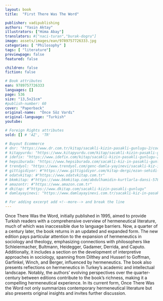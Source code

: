 ```yaml
---
layout: book
title:  "First There Was The Word"

publisher: vadipublishing
authors: "Yasin Aktay"
illustrators: ["Hüma Abay"]
translators: #["naci-turan","burak-dogru"]
image: assets/images/ean/9789757726333.jpg
categories: [ "Philosophy" ]
tags: [ "literature"]
previewpage: false
featured: false

children: false
fiction: false

# Book attributes
ean: 9789757726333
languages: []
page: 536
size: "13,5x21cm"
#publish-number: 60
cover: "Paperback"
original-name:  "Önce Söz Vardı"
original-language: "Turkish"
youtube:

# Foreign Rights attributes
sold: [] # 'AZ', 'TR'

# Buyout Ecommerce
# dnr: "https://www.dr.com.tr/kitap/sacakli-kizin-pasakli-gunlugu-2/cocuk-ve-genclik/genclik-10-yas/roman-oyku/urunno=0001893059001"
# kitapyurdu: "https://www.kitapyurdu.com/kitap/sacakli-kizin-pasakli-gunlugu-2-/560122.html&filter_name=Sa%C3%A7akl%C4%B1+K%C4%B1z%27%C4%B1n+Pasakl%C4%B1+G%C3%BCnl%C3%BC%C4%9F%C3%BC+2"
# idefix: "https://www.idefix.com/kitap/sacakli-kizin-pasakli-gunlugu-2/cocuk-ve-genclik/genclik-10-yas/roman-oyku/urunno=0001893059001"
# hepsiburada: "https://www.hepsiburada.com/sacakli-kiz-in-pasakli-gunlugu-2-damla-yayinevi-p-HBV000012ER86"
# trendyol: "https://www.trendyol.com/genc-damla-yayinevi/sacakli-kiz-in-pasakli-gunlugu-2-p-54825777"
# gittigidiyor: #"https://www.gittigidiyor.com/kitap-dergi/ezan-sehidi-adnan-menderes_pdp_732728793"
# odatvkitap: #"https://www.odatvkitap.com.tr"
# bkmkitap: #"https://www.bkmkitap.com/abdulhamidin-kurtlarla-dansi-578226"
# amazontr: #"https://www.amazon.com.tr"
# dkitap: #"https://www.dkitap.com/sacakli-kizin-pasakli-gunlugu"
# damlayayinevi: "https://www.damlayayinevi.com.tr/sacakli-kiz-in-pasakli-gunlugu-2-bu-iste-bi-terslik-var"

# For adding excerpt add <!--more--> and break the line
---
```

Once There Was the Word, initially published
in 1995, aimed to provide Turkish readers with a
comprehensive overview of hermeneutical literature, much of which was inaccessible due to
language barriers. Now, a quarter of a century
later, the book returns in an updated and expanded
form. The new edition pays particular attention to
the expansion of hermeneutics in sociology and
theology, emphasizing connections with philosophers like Schleiermacher, Bultmann, Heidegger,
Gadamer, Derrida, and Caputo. Additionally, it
includes a section on the development of interpretive approaches in sociology, spanning from
Dilthey and Husserl to Goffman, Garfinkel, Winch,
and Berger, influenced by hermeneutics. The
book also presents reflections on hermeneutics in
Turkey’s academic and intellectual landscape. Notably, the authors’ evolving perspectives over the
quarter-century between editions contribute to the
book’s richness, making it a compelling hermeneutical experience. In its current form, Once There
Was the Word not only summarizes contemporary
hermeneutical literature but also presents original
insights and invites further discussion.
<!--more--> 

